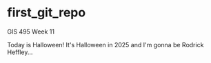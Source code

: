 # first_git_repo
GIS 495 Week 11

Today is Halloween! It's Halloween in 2025 and I'm gonna be Rodrick Heffley...

